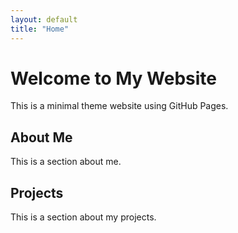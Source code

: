 ```yaml
---
layout: default
title: "Home"
---
```


# Welcome to My Website

This is a minimal theme website using GitHub Pages.

## About Me

This is a section about me.

## Projects

This is a section about my projects.
